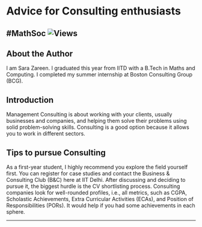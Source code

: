 # Advice for Consulting enthusiasts 
#MathSoc
![Views](https://komarev.com/ghpvc/?username=abhinav-ratan&label=Views&color=brightgreen)
---

## About the Author

I am Sara Zareen. I graduated this year from IITD with a B.Tech in Maths and Computing. I completed my summer internship at Boston Consulting Group (BCG).

## Introduction
Management Consulting is about working with your clients, usually businesses and companies, and helping them solve their problems using solid problem-solving skills. Consulting is a good option because it allows you to work in different sectors. 


## Tips to pursue Consulting
As a first-year student, I highly recommend you explore the field yourself first. You can register for case studies and contact the Business & Consulting Club (B&C) here at IIT Delhi. After discussing and deciding to pursue it, the biggest hurdle is the CV shortlisting process. Consulting companies look for well-rounded profiles, i.e., all metrics, such as CGPA, Scholastic Achievements, Extra Curricular Activities (ECAs), and Position of Responsibilities (PORs). It would help if you had some achievements in each sphere.


---
